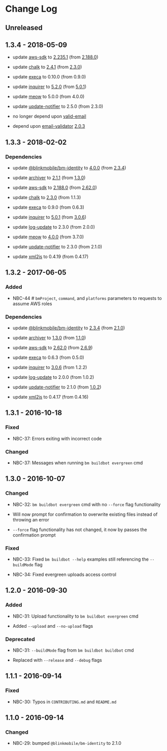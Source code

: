 # Change Log

## Unreleased

## 1.3.4 - 2018-05-09

-   update [aws-sdk](https://www.npmjs.com/package/aws-sdk) to [2.235.1](https://github.com/aws/aws-sdk-js/releases/tag/v2.235.1) (from [2.188.0](https://github.com/aws/aws-sdk-js/releases/tag/v2.188.0))

-   update [chalk](https://www.npmjs.com/package/chalk) to [2.4.1](https://github.com/chalk/chalk/releases/tag/v2.4.1) (from [2.3.0](https://github.com/chalk/chalk/releases/tag/v2.3.0))

-   update [execa](https://www.npmjs.com/package/execa) to 0.10.0 (from 0.9.0)

-   update [inquirer](https://www.npmjs.com/package/inquirer) to [5.2.0](https://github.com/SBoudrias/Inquirer.js/releases/tag/v5.2.0) (from [5.0.1](https://github.com/SBoudrias/Inquirer.js/releases/tag/v5.0.1))

-   update [meow](https://www.npmjs.com/package/meow) to 5.0.0 (from 4.0.0)

-   update [update-notifier](https://www.npmjs.com/package/update-notifier) to 2.5.0 (from 2.3.0)

-   no longer depend upon [valid-email](https://www.npmjs.com/package/valid-email)

-   depend upon [email-validator](https://www.npmjs.com/package/email-validator) [2.0.3](https://github.com/manishsaraan/email-validator/blob/master/CHANGELOG.md)

## 1.3.3 - 2018-02-02

### Dependencies

-   update [@blinkmobile/bm-identity](https://www.npmjs.com/package/@blinkmobile/bm-identity) to [4.0.0](https://github.com/blinkmobile/bm-identity.js/releases/tag/4.0.0) (from [2.3.4](https://github.com/blinkmobile/bm-identity.js/releases/tag/2.3.4))

-   update [archiver](https://www.npmjs.com/package/archiver) to [2.1.1](https://github.com/archiverjs/node-archiver/releases/tag/2.1.1) (from [1.3.0](https://github.com/archiverjs/node-archiver/releases/tag/1.3.0))

-   update [aws-sdk](https://www.npmjs.com/package/aws-sdk) to [2.188.0](https://github.com/aws/aws-sdk-js/releases/tag/v2.188.0) (from [2.62.0](https://github.com/aws/aws-sdk-js/releases/tag/v2.62.0))

-   update [chalk](https://www.npmjs.com/package/chalk) to [2.3.0](https://github.com/chalk/chalk/releases/tag/v2.3.0) (from 1.1.3)

-   update [execa](https://www.npmjs.com/package/execa) to 0.9.0 (from 0.6.3)

-   update [inquirer](https://www.npmjs.com/package/inquirer) to [5.0.1](https://github.com/SBoudrias/Inquirer.js/releases/tag/v5.0.1) (from [3.0.6](https://github.com/SBoudrias/Inquirer.js/releases/tag/v3.0.6))

-   update [log-update](https://www.npmjs.com/package/log-update) to 2.3.0 (from 2.0.0)

-   update [meow](https://www.npmjs.com/package/meow) to [4.0.0](https://github.com/sindresorhus/meow/releases/tag/v4.0.0) (from 3.7.0)

-   update [update-notifier](https://www.npmjs.com/package/update-notifier) to 2.3.0 (from 2.1.0)

-   update [xml2js](https://www.npmjs.com/package/xml2js) to 0.4.19 (from 0.4.17)

## 1.3.2 - 2017-06-05

### Added

- NBC-44 # `bmProject`, `command`, and `platforms` parameters to requests to assume AWS roles

### Dependencies

-   update [@blinkmobile/bm-identity](https://www.npmjs.com/package/@blinkmobile/bm-identity) to [2.3.4](https://github.com/blinkmobile/bm-identity.js/releases/tag/2.3.4) (from [2.1.0](https://github.com/blinkmobile/bm-identity.js/releases/tag/2.1.0))

-   update [archiver](https://www.npmjs.com/package/archiver) to [1.3.0](https://github.com/archiverjs/node-archiver/releases/tag/1.3.0) (from [1.1.0](https://github.com/archiverjs/node-archiver/releases/tag/1.1.0))

-   update [aws-sdk](https://www.npmjs.com/package/aws-sdk) to [2.62.0](https://github.com/aws/aws-sdk-js/releases/tag/v2.62.0) (from [2.6.9](https://github.com/aws/aws-sdk-js/releases/tag/v2.6.9))

-   update [execa](https://www.npmjs.com/package/execa) to 0.6.3 (from 0.5.0)

-   update [inquirer](https://www.npmjs.com/package/inquirer) to [3.0.6](https://github.com/SBoudrias/Inquirer.js/releases/tag/v3.0.6) (from 1.2.2)

-   update [log-update](https://www.npmjs.com/package/log-update) to 2.0.0 (from 1.0.2)

-   update [update-notifier](https://www.npmjs.com/package/update-notifier) to 2.1.0 (from [1.0.2](https://github.com/yeoman/update-notifier/releases/tag/v1.0.2))

-   update [xml2js](https://www.npmjs.com/package/xml2js) to 0.4.17 (from 0.4.16)

## 1.3.1 - 2016-10-18

### Fixed

- NBC-37: Errors exiting with incorrect code

### Changed

- NBC-37: Messages when running `bm buildbot evergreen` cmd

## 1.3.0 - 2016-10-07

### Changed

- NBC-32: `bm buildbot evergreen` cmd with no `--force` flag functionality

 - Will now prompt for confirmation to overwrite existing files instead of throwing an error

 - `--force` flag functionality has not changed, it now by passes the confirmation prompt

### Fixed

- NBC-33: Fixed `bm buildbot --help` examples still referencing the `--buildMode` flag

- NBC-34: Fixed evergreen uploads access control

## 1.2.0 - 2016-09-30

### Added

- NBC-31: Upload functionality to `bm buildbot evergreen` cmd

 - Added `--upload` and `--no-upload` flags

### Deprecated

- NBC-31: `--buildMode` flag from `bm buildbot buildbot` cmd

 - Replaced with `--release` and `--debug` flags

## 1.1.1 - 2016-09-14

### Fixed

- NBC-30: Typos in `CONTRIBUTING.md` and `README.md`

## 1.1.0 - 2016-09-14

### Changed

- NBC-29: bumped `@blinkmobile/bm-identity` to 2.1.0
